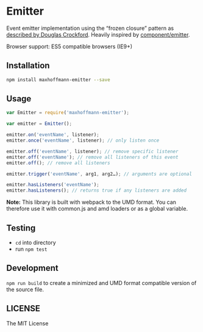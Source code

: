 Emitter
=======

Event emitter implementation using the “frozen closure” pattern as [described by Douglas Crockford](http://www.ustream.tv/recorded/46640057). Heavily inspired by [component/emitter](https://github.com/component/emitter).

Browser support: ES5 compatible browsers (IE9+)


Installation
------------

```bash
npm install maxhoffmann-emitter --save
```

Usage
-----

```js
var Emitter = require('maxhoffmann-emitter');

var emitter = Emitter();

emitter.on('eventName', listener);
emitter.once('eventName', listener); // only listen once

emitter.off('eventName', listener); // remove specific listener
emitter.off('eventName'); // remove all listeners of this event
emitter.off(); // remove all listeners

emitter.trigger('eventName', arg1, arg2…); // arguments are optional

emitter.hasListeners('eventName');
emitter.hasListeners(); // returns true if any listeners are added
```

__Note:__ This library is built with webpack to the UMD format. You can therefore use it with common.js and amd loaders or as a global variable.


Testing
-------

- `cd` into directory
- run `npm test`


Development
-----------

`npm run build` to create a minimized and UMD format compatible version of the source file.


LICENSE
-------

The MIT License
